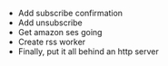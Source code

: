 - Add subscribe confirmation
- Add unsubscribe
- Get amazon ses going
- Create rss worker
- Finally, put it all behind an http server
